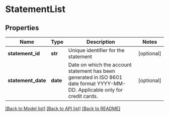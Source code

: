 # StatementList

## Properties
Name | Type | Description | Notes
------------ | ------------- | ------------- | -------------
**statement_id** | **str** | Unique identifier for the statement | [optional] 
**statement_date** | **date** | Date on which the account statement has been generated in ISO 8601 date format YYYY-MM-DD. Applicable only for credit cards. | [optional] 

[[Back to Model list]](../README.md#documentation-for-models) [[Back to API list]](../README.md#documentation-for-api-endpoints) [[Back to README]](../README.md)

